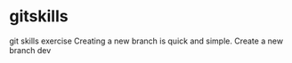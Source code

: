 # gitskills
git skills exercise
Creating a new branch is quick and simple.
Create a new branch dev




